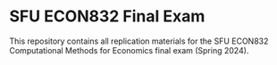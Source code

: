 # SFU ECON832 Final Exam

This repository contains all replication materials for the SFU ECON832 Computational Methods for Economics final exam (Spring 2024). 